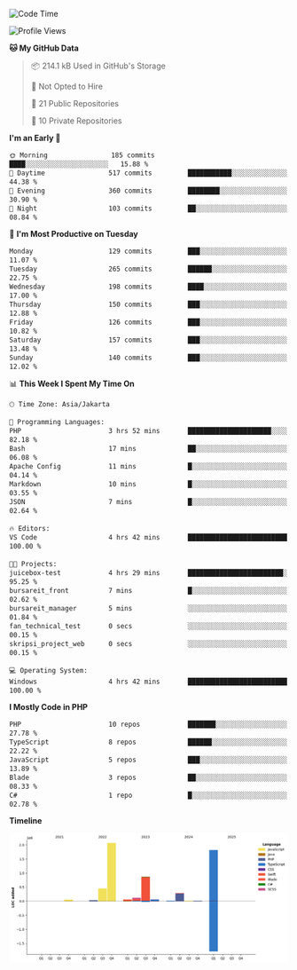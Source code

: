 <!--START_SECTION:waka-->
![Code Time](http://img.shields.io/badge/Code%20Time-545%20hrs%2031%20mins-blue)

![Profile Views](http://img.shields.io/badge/Profile%20Views-3-blue)

**🐱 My GitHub Data** 

> 📦 214.1 kB Used in GitHub's Storage 
 > 
> 🚫 Not Opted to Hire
 > 
> 📜 21 Public Repositories 
 > 
> 🔑 10 Private Repositories 
 > 
**I'm an Early 🐤** 

```text
🌞 Morning                185 commits         ████░░░░░░░░░░░░░░░░░░░░░   15.88 % 
🌆 Daytime                517 commits         ███████████░░░░░░░░░░░░░░   44.38 % 
🌃 Evening                360 commits         ████████░░░░░░░░░░░░░░░░░   30.90 % 
🌙 Night                  103 commits         ██░░░░░░░░░░░░░░░░░░░░░░░   08.84 % 
```
📅 **I'm Most Productive on Tuesday** 

```text
Monday                   129 commits         ███░░░░░░░░░░░░░░░░░░░░░░   11.07 % 
Tuesday                  265 commits         ██████░░░░░░░░░░░░░░░░░░░   22.75 % 
Wednesday                198 commits         ████░░░░░░░░░░░░░░░░░░░░░   17.00 % 
Thursday                 150 commits         ███░░░░░░░░░░░░░░░░░░░░░░   12.88 % 
Friday                   126 commits         ███░░░░░░░░░░░░░░░░░░░░░░   10.82 % 
Saturday                 157 commits         ███░░░░░░░░░░░░░░░░░░░░░░   13.48 % 
Sunday                   140 commits         ███░░░░░░░░░░░░░░░░░░░░░░   12.02 % 
```


📊 **This Week I Spent My Time On** 

```text
🕑︎ Time Zone: Asia/Jakarta

💬 Programming Languages: 
PHP                      3 hrs 52 mins       █████████████████████░░░░   82.18 % 
Bash                     17 mins             ██░░░░░░░░░░░░░░░░░░░░░░░   06.08 % 
Apache Config            11 mins             █░░░░░░░░░░░░░░░░░░░░░░░░   04.14 % 
Markdown                 10 mins             █░░░░░░░░░░░░░░░░░░░░░░░░   03.55 % 
JSON                     7 mins              █░░░░░░░░░░░░░░░░░░░░░░░░   02.64 % 

🔥 Editors: 
VS Code                  4 hrs 42 mins       █████████████████████████   100.00 % 

🐱‍💻 Projects: 
juicebox-test            4 hrs 29 mins       ████████████████████████░   95.25 % 
bursareit_front          7 mins              █░░░░░░░░░░░░░░░░░░░░░░░░   02.62 % 
bursareit_manager        5 mins              ░░░░░░░░░░░░░░░░░░░░░░░░░   01.84 % 
fan_technical_test       0 secs              ░░░░░░░░░░░░░░░░░░░░░░░░░   00.15 % 
skripsi_project_web      0 secs              ░░░░░░░░░░░░░░░░░░░░░░░░░   00.15 % 

💻 Operating System: 
Windows                  4 hrs 42 mins       █████████████████████████   100.00 % 
```

**I Mostly Code in PHP** 

```text
PHP                      10 repos            ███████░░░░░░░░░░░░░░░░░░   27.78 % 
TypeScript               8 repos             ██████░░░░░░░░░░░░░░░░░░░   22.22 % 
JavaScript               5 repos             ███░░░░░░░░░░░░░░░░░░░░░░   13.89 % 
Blade                    3 repos             ██░░░░░░░░░░░░░░░░░░░░░░░   08.33 % 
C#                       1 repo              █░░░░░░░░░░░░░░░░░░░░░░░░   02.78 % 
```



**Timeline**

![Lines of Code chart](https://raw.githubusercontent.com/brstreet2/brstreet2/main/assets/bar_graph.png)


<!--END_SECTION:waka-->
